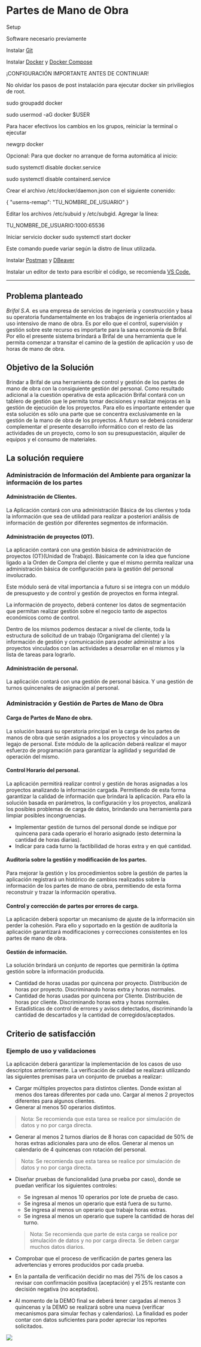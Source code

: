 
# Partes de Mano de Obra

Setup

Software necesario previamente


Instalar <a href="https://git-scm.com/download/linux">Git</a>



Instalar <a href="https://docs.docker.com/engine/install/ubuntu/">Docker</a> y <a href="https://docs.docker.com/compose/install/">Docker Compose</a>

¡CONFIGURACIÓN IMPORTANTE ANTES DE CONTINUAR!


No olvidar los pasos de post instalación para ejecutar docker sin priviliegios de root.

sudo groupadd docker

sudo usermod -aG docker $USER


Para hacer efectivos los cambios en los grupos, reiniciar la terminal o ejecutar

newgrp docker




Opcional: Para que docker no arranque de forma automática al inicio:

sudo systemctl disable docker.service

sudo systemctl disable containerd.service



Crear el archivo /etc/docker/daemon.json con el siguiente conenido:

{
  "userns-remap": "TU_NOMBRE_DE_USUARIO"
}



Editar los archivos /etc/subuid y /etc/subgid. Agregar la línea:

TU_NOMBRE_DE_USUARIO:1000:65536






Iniciar servicio docker sudo systemctl start docker

Este comando puede variar según la distro de linux utilizada.


Instalar <a href="https://www.postman.com/downloads/">Postman</a> y <a href="https://dbeaver.io/download/
">DBeaver</a>

Instalar un editor de texto para escribir el código, se recomienda <a href="https://code.visualstudio.com/download
">VS Code.</a>






---

## Problema planteado
*Brifal S.A.* es una empresa de servicios de ingeniería y construcción y basa su operatoria fundamentalmente en los trabajos de ingeniería orientados al uso intensivo de mano de obra.
Es por ello que el control, supervisión y gestión sobre este recurso es importarte para la sana economía de Brifal.
Por ello el presente sistema brindará a Brifal de una herramienta que le permita comenzar a transitar el camino de la gestión de aplicación y uso de horas de mano de obra.

## Objetivo de la Solución
Brindar a Brifal de una herramienta de control y gestión de los partes de mano de obra con la consiguiente gestión del personal.
Como resultado adicional a la cuestión operativa de esta aplicación Brifal contará con un tablero de gestión que le permita tomar decisiones y realizar mejoras en la gestión de ejecución de los proyectos.
Para ello es importante entender que esta solución es sólo una parte que se concentra exclusivamente en la gestión de la mano de obra de los proyectos.
A futuro se deberá considerar complementar el presente desarrollo informático con el resto de las actividades de un proyecto, como lo son su presupuestación, alquiler de equipos y el consumo de materiales.

## La solución requiere

### Administración de Información del Ambiente para organizar la información de los partes

#### Administración de Clientes.
La Aplicación contará con una administración Básica de los clientes y toda la información que sea de utilidad para realizar a posteriori análisis de información de gestión por diferentes segmentos de información.

#### Administración de proyectos (OT).
La aplicación contará con una gestión básica de administración de proyectos (OT)(Unidad de Trabajo).
Básicamente con la idea que funcione ligado a la Orden de Compra del cliente y que el mismo permita realizar una administración básica de configuración para la gestión del personal involucrado.

Este módulo será de vital importancia a futuro si se integra con un módulo de presupuesto y de control y gestión de proyectos en forma integral.

La información de proyecto, deberá contener los datos de segmentación que permitan realizar gestión sobre el negocio tanto de aspectos económicos como de control.

Dentro de los mismos podemos destacar a nivel de cliente, toda la estructura de solicitud de un trabajo (Organigrama del cliente) y la información de gestión y comunicación para poder administrar a los proyectos vinculados con las actividades a desarrollar en el mismos y la lista de tareas para lograrlo.

#### Administración de personal.
La aplicación contará con una gestión de personal básica. Y una gestión de turnos
quincenales de asignación al personal.

### Administración y Gestión de Partes de Mano de Obra
#### Carga de Partes de Mano de obra.
La solución basará su operatoria principal en la carga de los partes de manos de obra que serán asignados a los proyectos y vinculados a un legajo de personal.
Este módulo de la aplicación deberá realizar el mayor esfuerzo de programación para garantizar la agilidad y seguridad de operación del mismo.

#### Control Horario del personal.
La aplicación permitirá realizar control y gestión de horas asignadas a los proyectos analizando la información cargada.
Permitiendo de esta forma garantizar la calidad de información que brindará la aplicación.
Para ello la solución basada en parámetros, la configuración y los proyectos, analizará los posibles problemas de carga de datos, brindando una herramienta para limpiar posibles incongruencias.
* Implementar gestión de turnos del personal donde se indique por quincena para cada operario el horario asignado (esto determina la cantidad de horas diarias).
* Indicar para cada turno la factibilidad de horas extra y en qué cantidad.

#### Auditoría sobre la gestión y modificación de los partes.
Para mejorar la gestión y los procedimientos sobre la gestión de partes la aplicación
registrará un histórico de cambios realizados sobre la información de los partes de mano
de obra, permitiendo de esta forma reconstruir y trazar la información operativa.

#### Control y corrección de partes por errores de carga.
La aplicación deberá soportar un mecanismo de ajuste de la información sin perder la cohesión. Para ello y soportado en la gestión de auditoría la aplicación garantizará modificaciones y correcciones consistentes en los partes de mano de obra.

#### Gestión de información.
La solución brindará un conjunto de reportes que permitirán la óptima gestión sobre la información producida.
* Cantidad de horas usadas por quincena por proyecto. Distribución de horas por proyecto. Discriminando horas extra y horas normales.
* Cantidad de horas usadas por quincena por Cliente. Distribución de horas por cliente. Discriminando horas extra y horas normales.
* Estadísticas de control de errores y avisos detectados, discriminando la cantidad de descartados y la cantidad de corregidos/aceptados.

## Criterio de satisfacción

### Ejemplo de uso y validaciones
La aplicación deberá garantizar la implementación de los casos de uso descriptos anteriormente.
La verificación de calidad se realizará utilizando las siguientes premisas para un conjunto de pruebas a realizar:
* Cargar múltiples proyectos para distintos clientes. Donde existan al menos dos tareas diferentes por cada uno.
Cargar al menos 2 proyectos diferentes para algunos clientes.
* Generar al menos 50 operarios distintos.
> Nota: Se recomienda que esta tarea se realice por simulación de datos y no por carga directa.

* Generar al menos 2 turnos diarios de 8 horas con capacidad de 50% de horas extras adicionales para uno de ellos. Generar al menos un calendario de 4 quincenas con rotación del personal.
> Nota: Se recomienda que esta tarea se realice por simulación de datos y no por carga directa.

* Diseñar pruebas de funcionalidad (una prueba por caso), donde se puedan verificar los siguientes controles:
  * Se ingresan al menos 10 operarios por lote de prueba de caso.
  * Se ingresa al menos un operario que está fuera de su turno.
  * Se ingresa al menos un operario que trabaje horas extras.
  * Se ingresa al menos un operario que supere la cantidad de horas del turno.

  > Nota: Se recomienda que parte de esta carga se realice por simulación de datos y no por carga directa. Se deben cargar muchos datos diarios.

* Comprobar que el proceso de verificación de partes genera las advertencias y errores producidos por cada prueba.
* En la pantalla de verificación decidir no mas del 75% de los casos a revisar con confirmación positiva (aceptación) y el 25% restante con decisión negativa (no aceptados).
* Al momento de la DEMO final se deberá tener cargadas al menos 3 quincenas y la DEMO se realizará sobre una nueva (verificar mecanismos para simular fechas y calendarios).
La finalidad es poder contar con datos suficientes para poder apreciar los reportes solicitados.

![](diagrama.png)

